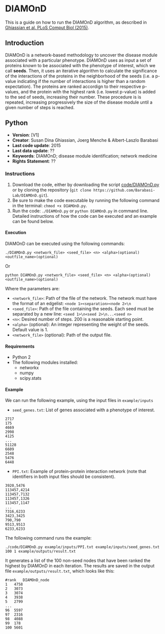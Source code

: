# DIAMOnD

This is a guide on how to run the DIAMOnD algorithm, as described in [Ghiassian et al. PLoS Comput Biol (2015)](https://www.ncbi.nlm.nih.gov/pmc/articles/PMC4390154/).


## Introduction

DIAMOnD is a network-based methodology to uncover the disease module associated with a particular phenotype. DIAMOnD uses as input a set of proteins *known* to be associated with the phenotype of interest, which we call **seeds**. Then, it uses an iterative algorithm to calculate the significance of the interactions of the proteins in the neighborhood of the seeds (i.e. a p-value indicating if the number of interactions is higher than a random expectation). The proteins are ranked accordign to their respective p-values, and the protein with the highest rank (i.e. lowest p-value) is added to the sed of seeds, increasing their number. These procedure is is repeated, increasing progressively the size of the disease module until a given number of steps is reached.


## Python

- **Version**: [V1]
- **Creator**: Susan Dina Ghiassian, Joerg Menche & Albert-Laszlo Barabasi  
- **Last code update**: 2015
- **Last data update**: ??
- **Keywords**: DIAMOnD; disease module identification; network medicine
- **Rights Statement**: ??


### Instructions

1. Download the code, either by downloading the script [code/DIAMOnD.py](https://github.com/Barabasi-Lab/DIAMOnD/blob/master/DIAMOnD.py) or by cloning the repository (`git clone https://github.com/Barabasi-Lab/DIAMOnD.git`).
2. Be sure to make the code executable by running the following command in the terminal: `chmod +x DIAMOnD.py`.
3. Run the code: `./DIAMOnD.py` or `python DIAMOnD.py` in command line. Detailed instructions of how the code can be executed and an example can be found below.


#### Execution

DIAMOnD can be executed using the following commands:

`./DIAMOnD.py <network_file> <seed_file> <n> <alpha>(optional) <outfile_name>(optional)`

Or 

`python DIAMOnD.py <network_file> <seed_file> <n> <alpha>(optional) <outfile_name>(optional)`

Where the parameters are:

- `<network_file>`: Path of the file of the network. The network must have the format of an edgelist: `<node 1><separation><node 2>\n`
- `<seed_file>`:  Path of the file containing the seeds. Each seed must be separated by a new line: `<seed 1>\n<seed 2>\n...<seed n>`
- `<n>`: Desired number of steps. 200 is a reasonable starting point.
- `<alpha>` (optional): An integer representing the weight of the seeds. Default value is 1.
- `<network_file>` (optional): Path of the output file.


#### Requirements

- Python 2
- The following modules installed:
    - networkx
    - numpy
    - scipy.stats


#### Example

We can run the following example, using the input files in `example/inputs`

- `seed_genes.txt`: List of genes associated with a phenotype of interest.
```
2717
175
4669
2998
4125
...
51128
6609
2548
5476
6448
```

- `PPI.txt`: Example of protein-protein interaction network (note that identifiers in both input files should be consistent).
```
3920,5476
113457,4214
113457,7132
113457,1326
113457,1147
...
7316,6233
3423,3425
790,790
9513,9513
6233,6233
```

The following command runs the example:

`./code/DIAMOnD.py example/inputs/PPI.txt example/inputs/seed_genes.txt 100 1 example/outputs/result.txt`

It generates a list of the 100 non-seed nodes that have been ranked the highest by DIAMOnD in each iteration.
The results are saved in the output file `example/outputs/result.txt`, which looks like this:

```
#rank	DIAMOnD_node
1	4758
2	3073
3	3074
4	3938
5	2799
...
96	5597
97	2316
98	4088
99	178
100	5601
```
